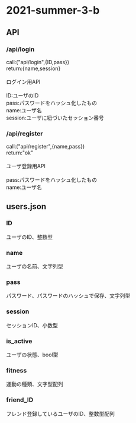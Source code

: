 # 2021-summer-3-b

## API
### /api/login
<p>
call:("api/login",{ID,pass})<br>
return:{name,session}<br>
<br>
ログイン用API<br><br>
ID:ユーザのID<br>
pass:パスワードをハッシュ化したもの<br>
name:ユーザ名<br>
session:ユーザに紐づいたセッション番号<br>
  
### /api/register
</p>
call:("api/register",{name,pass})<br>
return:"ok"<br>
<br>
ユーザ登録用API<br><br>
pass:パスワードをハッシュ化したもの<br>
name:ユーザ名<br>


## users.json
### ID
ユーザのID、整数型<br>
### name
ユーザの名前、文字列型<br>
### pass
パスワード、パスワードのハッシュで保存、文字列型<br>
### session
セッションID、小数型<br>
### is_active
ユーザの状態、bool型<br>
### fitness
運動の種類、文字型配列<br>
### friend_ID
フレンド登録しているユーザのID、整数型配列<br>
